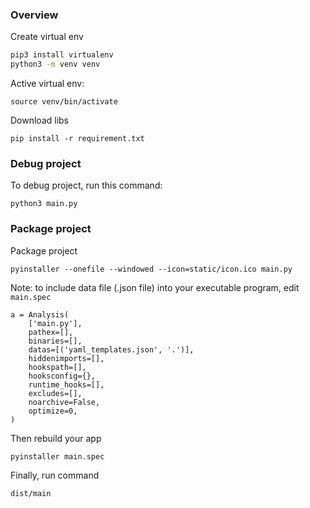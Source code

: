 ### Overview

Create virtual env
```bash
pip3 install virtualenv
python3 -m venv venv
```

Active virtual env:
```
source venv/bin/activate
```
Download libs
```
pip install -r requirement.txt
```

### Debug project

To debug project, run this command:
```
python3 main.py
```

### Package project

Package project 
```
pyinstaller --onefile --windowed --icon=static/icon.ico main.py
```

Note: to include data file (.json file) into your executable program, edit `main.spec`
```
a = Analysis(
    ['main.py'],
    pathex=[],
    binaries=[],
    datas=[('yaml_templates.json', '.')],
    hiddenimports=[],
    hookspath=[],
    hooksconfig={},
    runtime_hooks=[],
    excludes=[],
    noarchive=False,
    optimize=0,
)
```
Then rebuild your app
```
pyinstaller main.spec
```

Finally, run command
```terminal
dist/main
```


